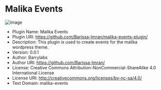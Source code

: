 # Malika Events

![image](https://github.com/Barissa-Imran/malika-events-plugin/assets/74467681/232ef13a-5b6c-45d3-984b-dff6a94f5bef)


- Plugin Name: Malika Events
- Plugin URI: https://github.com/Barissa-Imran/malika-events-plugin/
- Description: This plugin is used to create events for the malika wordpress theme.
- Version: 0.0.1
- Author: Barrylabs
- Author URI: https://github.com/Barissa-Imran/
- License: Creative Commons Attribution-NonCommercial-ShareAlike 4.0 International License
- License URI: http://creativecommons.org/licenses/by-nc-sa/4.0/
- Text Domain: malika-events
